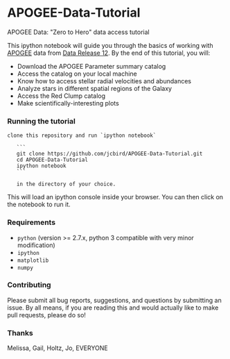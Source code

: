 # APOGEE-Data-Tutorial
APOGEE Data: "Zero to Hero" data access tutorial

This ipython notebook will guide you through the basics of working with [APOGEE](https://www.sdss3.org/surveys/apogee.php) data from [Data Release 12](http://www.sdss.org/dr12/irspec/).
By the end of this tutorial, you will:
 - Download the APOGEE Parameter summary catalog
 - Access the catalog on your local machine
 - Know how to access stellar radial velocities and abundances
 - Analyze stars in different spatial regions of the Galaxy
 - Access the Red Clump catalog
 - Make scientifically-interesting plots

### Running the tutorial
    clone this repository and run `ipython notebook`

       ```
       git clone https://github.com/jcbird/APOGEE-Data-Tutorial.git
       cd APOGEE-Data-Tutorial
       ipython notebook
       ```

       in the directory of your choice. 

   This will load an ipython console inside your browser. You can then click on the notebook to run it.

### Requirements
- `python` (version >= 2.7.x, python 3 compatible with very minor modification)
- `ipython`
- `matplotlib`
- `numpy`

### Contributing

Please submit all bug reports, suggestions, and questions by submitting an issue.
By all means, if you are reading this and would actually like to make pull requests, please do so!
### Thanks
Melissa, Gail, Holtz, Jo, EVERYONE

